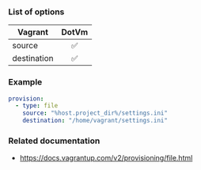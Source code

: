 ### List of options

|Vagrant|DotVm|
|-------|:---:|
|source|:white_check_mark:|
|destination|:white_check_mark:|

### Example
```yaml
provision:
  - type: file
    source: "%host.project_dir%/settings.ini"
    destination: "/home/vagrant/settings.ini"
```

### Related documentation
* https://docs.vagrantup.com/v2/provisioning/file.html
